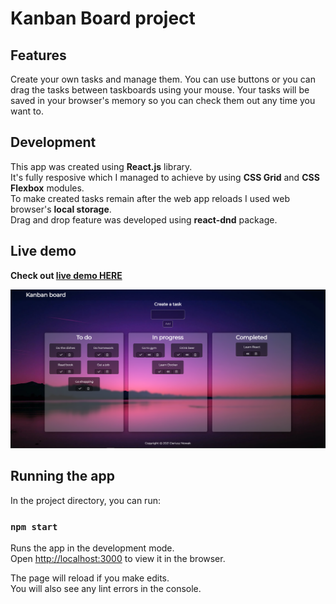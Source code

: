 # Kanban Board project
## Features
Create your own tasks and manage them. You can use buttons or you can drag the tasks between taskboards using your mouse. Your tasks will be saved in your browser's memory so you can check them out any time you want to.

## Development
This app was created using **React.js** library.<br>
It's fully resposive which I managed to achieve by using **CSS Grid** and **CSS Flexbox** modules.<br>
To make created tasks remain after the web app reloads I used web browser's **local storage**.<br>
Drag and drop feature was developed using **react-dnd** package.

## Live demo
**Check out [live demo HERE](https://dariusznowak.github.io/kanban-board/)**

![alt text](https://github.com/dariusznowak/kanban-board/blob/main/src/img/screenshot.png?raw=true)


## Running the app
In the project directory, you can run:

### `npm start`

Runs the app in the development mode.\
Open [http://localhost:3000](http://localhost:3000) to view it in the browser.

The page will reload if you make edits.\
You will also see any lint errors in the console.
